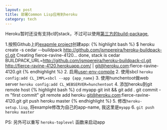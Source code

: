 ```yaml
---
layout: post
title: 部署Common Lisp应用到heroku
category: tech
---
```

Heroku暂时还没有支持cl的stack，不过可以使用[第三方的build-package][1],

1.按照Github上的[exapmle project][2]创建app:
{% highlight bash %}
$ heroku create -s cedar --buildpack http://github.com/jsmpereira/heroku-buildpack-cl.git
Creating fierce-ravine-4120... done, stack is cedar
BUILDPACK_URL=http://github.com/jsmpereira/heroku-buildpack-cl.git
http://fierce-ravine-4120.herokuapp.com/ | git@heroku.com:fierce-ravine-4120.git
{% endhighlight %}
2. 启用[user-env-compile][3]
2. 使用sbcl `heroku config:add CL_IMPL=sbcl --app {app_name}`
3. 使用hunchentoot做web server `heroku config:add CL_WEBSERVER=hunchentoot`
4. 添加heroku到git remote host
{% highlight bash %}
cd myapp
git init  && git add .
git commit -m "first commit"
git remote add heroku git@heroku.com:fierce-ravine-4120.git
git push heroku master
{% endhighlight %}
5. 修改`heroku-setup.lisp`, 将example修改为自己的app-name, 我这里是`myapp`
6. `git push heroku master`

PS: 另外可以重写 `heroku-toplevel` 函数来启动app

[1]: https://devcenter.heroku.com/articles/third-party-buildpacks
[2]: https://github.com/jsmpereira/heroku-cl-example
[3]: https://devcenter.heroku.com/articles/labs-user-env-compile
